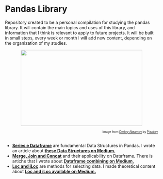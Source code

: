 # Pandas Library
Repository created to be a personal compilation for studying the pandas library. It will contain the main topics and uses of this library, and information that I think is relevant to apply to future projects. It will be built in small steps, every week or month I will add new content, depending on the organization of my studies.

<p align="center"><img src='https://github.com/carlacosmo/PandasLibrary/blob/main/panda_image.png' width="400" height="250" align="middle"></p>
<div align="right"><sup><sub>Image from <a href="https://pixabay.com/pt/users/creozavr-2567670/?utm_source=link-attribution&utm_medium=referral&utm_campaign=image&utm_content=6084417">Dmitry Abramov</a> by <a href="https://pixabay.com/pt//?utm_source=link-attribution&utm_medium=referral&utm_campaign=image&utm_content=6084417">Pixabay</a></sub></sup></div>

 <br />
 
- **[Series e Dataframe](https://github.com/carlacosmo/PandasLibrary/blob/main/Series_Dataframe.ipynb)** are fundamental Data Structures in Pandas. I wrote an article about **[these Data Structures on Medium.](https://medium.com/@carlacosmo/fundamental-data-structures-in-pandas-f47ecb4f8157)**
- **[Merge, Join and Concat](https://github.com/carlacosmo/PandasLibrary/blob/main/Merge_Join_Concat.ipynb)** and their applicability on Dataframe. There is artiche that I wrote about **[Dataframe combining on Medium.](https://medium.com/@carlacosmo/pandas-dataframe-merge-join-and-concat-2c90b3fd610d)**
- **[Loc and iLoc](https://github.com/carlacosmo/PandasLibrary/blob/main/Loc_iLoc.ipynb)** are methods for selecting data. I made theoretical content about **[Loc and iLoc available on Medium.](https://medium.com/@carlacosmo/selecting-data-loc-and-iloc-22d060084fd9)**
